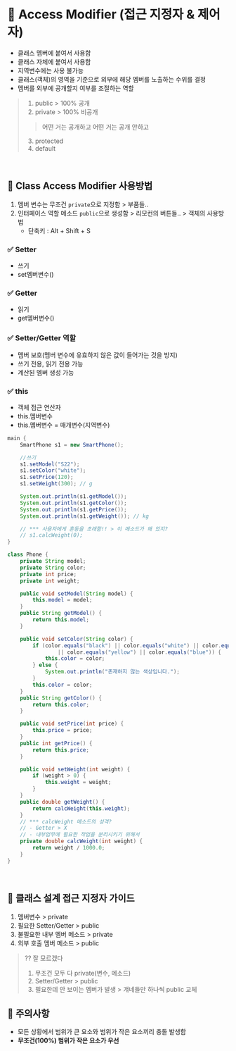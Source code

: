 # 📌 Access Modifier (접근 지정자 & 제어자)
- 클래스 멤버에 붙여서 사용함
- 클래스 자체에 붙여서 사용함
- 지역변수에는 사용 불가능
- 클래스(객체)의 영역을 기준으로 외부에 해당 멤버를 노출하는 수위를 결정
- 멤버를 외부에 공개할지 여부를 조절하는 역할
> 1. public > 100% 공개
> 2. private > 100% 비공개
> >어떤 거는 공개하고 어떤 거는 공개 안하고
> 3. protected
> 4. default
<br>

## 📌 Class Access Modifier 사용방법
1.  멤버 변수는 무조건 `private`으로 지정함 > 부품들..
2. 인터페이스 역할 메소드 `public`으로 생성함  > 리모컨의 버튼들.. > 객체의 사용방법
	- 단축키 : Alt + Shift + S
### ✅ Setter
- 쓰기
- set멤버변수()
### ✅ Getter
- 읽기
- get멤버변수()

###  ✅ Setter/Getter 역할
- 멤버 보호(멤버 변수에 유효하지 않은 값이 들어가는 것을 방지)
- 쓰기 전용, 읽기 전용 가능
- 계산된 멤버 생성 가능
### ✅ this
- 객체 접근 연산자
- this.멤버변수
- this.멤버변수 = 매개변수(지역변수)


```java
main {
	SmartPhone s1 = new SmartPhone();

	//쓰기
	s1.setModel("S22");
	s1.setColor("white");
	s1.setPrice(120);
	s1.setWeight(300); // g

	System.out.println(s1.getModel());
	System.out.println(s1.getColor());
	System.out.println(s1.getPrice());
	System.out.println(s1.getWeight()); // kg

	// *** 사용자에게 혼동을 초래함!! > 이 메소드가 왜 있지?
	// s1.calcWeight(0);
}

class Phone {
	private String model;
	private String color;
	private int price;
	private int weight;

	public void setModel(String model) {
		this.model = model;
	}
	public String getModel() {
		return this.model;
	}

	public void setColor(String color) {
		if (color.equals("black") || color.equals("white") || color.equals("red")
				|| color.equals("yellow") || color.equals("blue")) {
			this.color = color;
		} else {
			System.out.println("존재하지 않는 색상입니다.");
		}
		this.color = color;
	}
	public String getColor() {
		return this.color;
	}

	public void setPrice(int price) {
		this.price = price;
	}
	public int getPrice() {
		return this.price;
	}

	public void setWeight(int weight) {
		if (weight > 0) {
			this.weight = weight;
		}
	}
	public double getWeight() {
		return calcWeight(this.weight);
	}
	// *** calcWeight 메소드의 성격?
	// - Getter > X
	// - 내부업무에 필요한 작업을 분리시키기 위해서
	private double calcWeight(int weight) {
		return weight / 1000.0;
	}
}
```

<br>

## 📌 클래스 설계 접근 지정자 가이드
1. 멤버변수 > private
2. 필요한 Setter/Getter > public
3. 불필요한 내부 멤버 메소드 > private
4. 외부 호출 멤버 메소드 > public
> ?? 잘 모르겠다
> 1. 무조건 모두 다 private(변수, 메소드)
> 2. Setter/Getter > public
> 3. 필요한데 안 보이는 멤버가 발생 > 걔네들만 하나씩 public 교체 

## 📌 주의사항
- 모든 상황에서 범위가 큰 요소와 범위가 작은 요소끼리 충돌 발생함
- **무조건(100%) 범위가 작은 요소가 우선**

